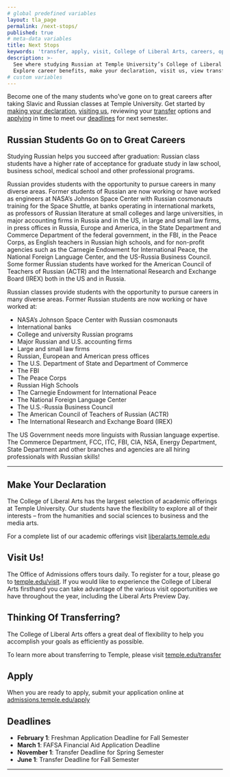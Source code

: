 ```yaml
---
# global predefined variables
layout: tla_page
permalink: /next-stops/
published: true
# meta-data variables
title: Next Stops
keywords: 'transfer, apply, visit, College of Liberal Arts, careers, opprrtunity to intern'
description: >-  
  See where studying Russian at Temple University’s College of Liberal arts can take you!
  Explore career benefits, make your declaration, visit us, view transfer options and deadlines, and apply!
# custom variables
---
```

Become one of the many students who’ve gone on to great careers after taking Slavic and Russian classes at Temple University. Get started by [making your declaration](#make-your-declaration), [visiting us](#visit-us), reviewing your [transfer](#thinking-of-transferring) options and [applying](#apply) in time to meet our [deadlines](#deadlines) for next semester.

## Russian Students Go on to Great Careers
Studying Russian helps you succeed after graduation: Russian class students have a higher rate of acceptance for graduate study in law school, business school, medical school and other professional programs.

Russian provides students with the opportunity to pursue careers in many diverse areas. Former students of Russian are now working or have worked as engineers at NASA’s Johnson Space Center with Russian cosmonauts training for the Space Shuttle, at banks operating in international markets, as professors of Russian literature at small colleges and large universities, in major accounting firms in Russia and in the US, in large and small law firms, in press offices in Russia, Europe and America, in the State Department and Commerce Department of the federal government, in the FBI, in the Peace Corps, as English teachers in Russian high schools, and for non-profit agencies such as the Carnegie Endowment for International Peace, the National Foreign Language Center, and the US-Russia Business Council. Some former Russian students have worked for the American Council of Teachers of Russian (ACTR) and the International Research and Exchange Board (IREX) both in the US and in Russia.

Russian classes provide students with the opportunity to pursue careers in many diverse areas. Former Russian students are now working or have worked at:
- NASA’s Johnson Space Center with Russian cosmonauts
- International banks
- College and university Russian programs
- Major Russian and U.S. accounting firms
- Large and small law firms
- Russian, European and American press offices
- The U.S. Department of State and Department of Commerce
- The FBI
- The Peace Corps
- Russian High Schools
- The Carnegie Endowment for International Peace
- The National Foreign Language Center
- The U.S.-Russia Business Council
- The American Council of Teachers of Russian (ACTR)
- The International Research and Exchange Board (IREX)

The US Government needs more linguists with Russian language expertise. The Commerce Department, FCC, ITC, FBI, CIA, NSA, Energy Department, State Department and other branches and agencies are all hiring professionals with Russian skills!

___

## Make Your Declaration
The College of Liberal Arts has the largest selection of academic offerings at Temple University. Our students have the flexibility to explore all of their interests – from the humanities and social sciences to business and the media arts.

For a complete list of our academic offerings visit [liberalarts.temple.edu](http://liberalarts.temple.edu)

## Visit Us!
The Office of Admissions offers tours daily. To register for a tour, please go to [temple.edu/visit](http://temple.edu/visit). If you would like to experience the College of Liberal Arts firsthand you can take advantage of the various visit opportunities we have throughout the year, including the Liberal Arts Preview Day.

## Thinking Of Transferring?
The College of Liberal Arts offers a great deal of flexibility to help you accomplish your goals as efficiently as possible.

To learn more about transferring to Temple, please visit [temple.edu/transfer](http://temple.edu/transfer)

## Apply
When you are ready to apply, submit your application online at [admissions.temple.edu/apply](http://admissions.temple.edu/apply)

## Deadlines

- **February 1**: Freshman Application Deadline for Fall Semester
- **March 1**: FAFSA Financial Aid Application Deadline
- **November 1**: Transfer Deadline for Spring Semester
- **June 1**: Transfer Deadline for Fall Semester

___

<script type="text/javascript" src="https://form.jotform.com/jsform/82124163988160"></script>
